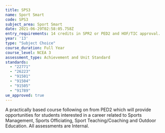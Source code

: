 ```yaml
---
title: SPS3
name: Sport Smart
code: SPS3
subject_area: Sport Smart
date: 2021-06-29T02:58:05.758Z
entry_requirements: 14 credits in SPR2 or PED2 and HOF/TIC approval.
year: '13'
type: "Subject Choice"
course_duration: Full Year
course_level: NCEA 3
assessment_type: Achievement and Unit Standard
standards:
  - "22771"
  - "26223"
  - "91501"
  - "91504"
  - "91505"
  - "91789"
ue_approved: true
---
```

A practically based course following on from PED2 which will provide opportunities for students interested in a career related to Sports Management, Sports Officiating, Sport Teaching/Coaching and Outdoor Education. All assessments are Internal.
